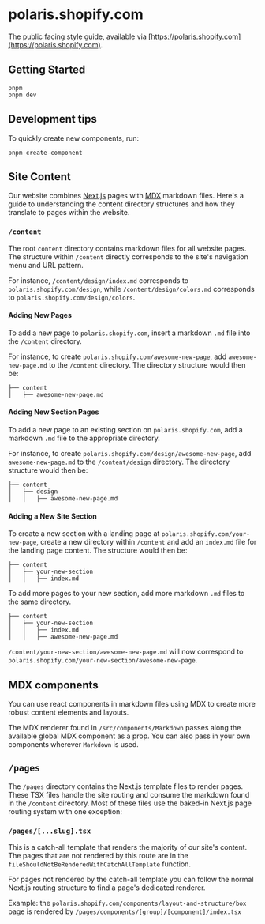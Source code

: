 # polaris.shopify.com

The public facing style guide, available via [https://polaris.shopify.com](https://polaris.shopify.com).

## Getting Started

```
pnpm
pnpm dev
```

## Development tips

To quickly create new components, run:

```
pnpm create-component
```

## Site Content

Our website combines [Next.js](https://nextjs.org/) pages with [MDX](https://mdxjs.com/) markdown files. Here's a guide to understanding the content directory structures and how they translate to pages within the website.

### `/content`

The root `content` directory contains markdown files for all website pages. The structure within `/content` directly corresponds to the site's navigation menu and URL pattern.

For instance, `/content/design/index.md` corresponds to `polaris.shopify.com/design`, while `/content/design/colors.md` corresponds to `polaris.shopify.com/design/colors`.

#### Adding New Pages

To add a new page to `polaris.shopify.com`, insert a markdown `.md` file into the `/content` directory.

For instance, to create `polaris.shopify.com/awesome-new-page`, add `awesome-new-page.md` to the `/content` directory. The directory structure would then be:

```
├── content
│   ├── awesome-new-page.md
```

#### Adding New Section Pages

To add a new page to an existing section on `polaris.shopify.com`, add a markdown `.md` file to the appropriate directory.

For instance, to create `polaris.shopify.com/design/awesome-new-page`, add `awesome-new-page.md` to the `/content/design` directory. The directory structure would then be:

```
├── content
│   ├── design
│   │   ├── awesome-new-page.md
```

#### Adding a New Site Section

To create a new section with a landing page at `polaris.shopify.com/your-new-page`, create a new directory within `/content` and add an `index.md` file for the landing page content. The structure would then be:

```
├── content
│   ├── your-new-section
│   │   ├── index.md
```

To add more pages to your new section, add more markdown `.md` files to the same directory.

```
├── content
│   ├── your-new-section
│   │   ├── index.md
│   │   ├── awesome-new-page.md
```

`/content/your-new-section/awesome-new-page.md` will now correspond to `polaris.shopify.com/your-new-section/awesome-new-page`.

## MDX components

You can use react components in markdown files using MDX to create more robust content elements and layouts.

The MDX renderer found in `/src/components/Markdown` passes along the available global MDX component as a prop. You can also pass in your own components wherever `Markdown` is used.

## `/pages`

The `/pages` directory contains the Next.js template files to render pages. These TSX files handle the site routing and consume the markdown found in the `/content` directory. Most of these files use the baked-in Next.js page routing system with one exception:

### `/pages/[...slug].tsx`

This is a catch-all template that renders the majority of our site's content. The pages that are not rendered by this route are in the `fileShouldNotBeRenderedWithCatchAllTemplate` function.

For pages not rendered by the catch-all template you can follow the normal Next.js routing structure to find a page's dedicated renderer.

Example: the `polaris.shopify.com/components/layout-and-structure/box` page is rendered by `/pages/components/[group]/[component]/index.tsx`
